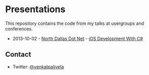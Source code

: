 # Presentations

This repository contains the code from my talks at usergroups and conferences.

* 2013-10-02 - [North Dallas Dot Net](http://northdallas.net/) - [iOS Development With C#](http://venkatpalivela.com/talks/talk/ios-development-csharp-nddnug)


## Contact

* Twitter: [@venkatpalivela](http://twitter.com/venkatpalivela)
